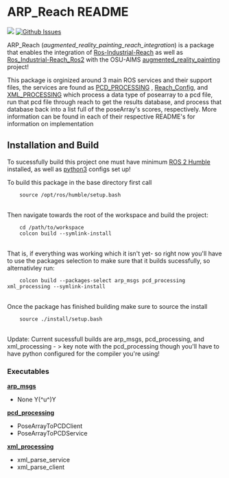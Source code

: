 # ARP_Reach README

<a href="https://docs.ros.org/en/humble/index.html"><img src="https://img.shields.io/badge/ROS 2-Humble-blue"/></a>
[![Github Issues](htpps://img.shields.io/github/issues/natalieCloud/arp_reach.svg)](https://github.com/natalieCloud/arp_reach/issues)

ARP_Reach (*augmented_reality_painting_reach_integration*) is a package that enables the integration of [Ros-Industrial-Reach](https://github.com/ros-industrial/reach) as well as [Ros_Industrial-Reach_Ros2](https://github.com/ros-industrial/reach_ros2) with the OSU-AIMS [augmented_reality_painting](https://github.com/OSU-AIMS/augmented-reality-painting) project! 

This package is orginized around 3 main ROS services and their support files, the services are found as [PCD_PROCESSING](https://github.com/natalieCloud/arp_reach/tree/main/src/arp_resources/arp_reach/pcd_processing) , [Reach_Config](https://github.com/natalieCloud/arp_reach/tree/main/src/arp_resources/arp_reach/reach_config), and [XML_PROCESSING](https://github.com/natalieCloud/arp_reach/tree/main/src/arp_resources/arp_reach/xml_processing) which process a data type of posearray to a pcd file, run that pcd file through reach to get the results database, and process that database back into a list full of the poseArray's scores, respectively. More information can be found in each of their respective README's for information on implementation

## Installation and Build 

To sucessfully build this project one must have minimum [ROS 2 Humble](https://docs.ros.org/en/humble/Installation.html) installed, as well as [python3](https://www.python.org/downloads/) configs set up!

To build this package in the base directory first call<br>

```
    source /opt/ros/humble/setup.bash
```
<br>
Then navigate towards the root of the workspace and build the project:<br>

```
    cd /path/to/workspace
    colcon build --symlink-install
```
<br>
That is, if everything was working which it isn't yet- so right now you'll have to use
the packages selection to make sure that it builds sucessfully, so alternativley run:<br>

```
    colcon build --packages-select arp_msgs pcd_processing xml_processing --symlink-install
```

<br>
Once the package has finished building make sure to source the install

```
    source ./install/setup.bash 
```
<br>
Update: Current sucessfull builds are arp_msgs, pcd_processing, and xml_processing - > key note with the pcd_processing though you'll have to have python configured for the compiler you're using!

### Executables

[**arp_msgs**](https://github.com/natalieCloud/arp_reach/tree/main/src/arp_resources/arp_msgs) 
- None Y(^u^)Y
  
[**pcd_processing**](https://github.com/natalieCloud/arp_reach/tree/main/src/arp_resources/arp_reach/pcd_processing) 
- PoseArrayToPCDClient
- PoseArrayToPCDService

[**xml_processing**](https://github.com/natalieCloud/arp_reach/tree/main/src/arp_resources/arp_reach/xml_processing)
- xml_parse_service
- xml_parse_client
